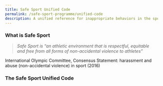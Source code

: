 ```yaml
---
title: Safe Sport Unified Code
permalink: /safe-sport-programme/unified-code
description: A unified reference for inappropriate behaviors in the sporting environment
---
```

### What is Safe Sport
> *Safe Sport is “an athletic environment that is respectful, equitable and free 
from all forms of non-accidental violence to athletes”*
 
International Olympic Committee, Consensus Statement: harassment and abuse  (non-accidental violence) in sport (2016) 

### The Safe Sport Unified Code